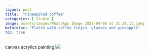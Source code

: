 ```yaml
---
layout: post
title:  "Pineappled coffee"
categories: [ Studio ]
image: assets/images/WhatsApp Image 2023-04-08 at 21.38.11.jpeg
beforetoc: "Platte with coffee finjan, glasses and pineapple"
toc: true
---
```

canvas acrylics painting 
<img class="lazyimg" src="{{ site.baseurl }}/assets/images/WhatsApp Image 2023-04-08 at 21.38.27.jpeg"/>
